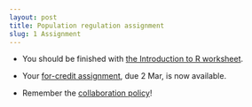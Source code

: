 ```yaml
---
layout: post
title: Population regulation assignment
slug: 1 Assignment
---
```


* You should be finished with [the Introduction to R worksheet](/materials/r.export.html).

* Your [for-credit assignment](/materials/regulation.asn.pdf), due 2 Mar, is now available.

* Remember the [collaboration policy](/Collaboration.html)! 

